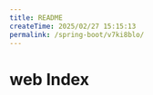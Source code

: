 ```yaml
---
title: README
createTime: 2025/02/27 15:15:13
permalink: /spring-boot/v7ki8blo/
---
```


# web Index
